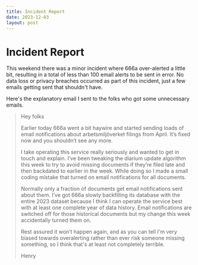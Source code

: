 ```yaml
---
title: Incident Report
date: 2023-12-03
layout: post
---
```


# Incident Report

This weekend there was a minor incident where 666a over-alerted a little bit, resulting in a total of less than 100 email alerts to be sent in error. No data loss or privacy breaches occurred as part of this incident, just a few emails getting sent that shouldn't have.

Here's the explanatory email I sent to the folks who got some unnecessary emails.

> Hey folks
>
> Earlier today 666a went a bit haywire and started sending loads of email notifications about arbetsmiljöverket filings from April. It’s fixed now and you shouldn’t see any more.
>
> I take operating this service really seriously and wanted to get in touch and explain. I’ve been tweaking the diarium update algorithm this week to try to avoid missing documents if they’re filed late and then backdated to earlier in the week. While doing so I made a small coding mistake that turned on email notifications for all documents.
>
>Normally only a fraction of documents get email notifications sent about them. I’ve got 666a slowly backfilling its database with the entire 2023 dataset because I think I can operate the service best with at least one complete year of data history. Email notifications are switched off for those historical documents but my change this week accidentally turned them on.
>
> Rest assured it won’t happen again, and as you can tell I'm very biased towards overalerting rather than ever risk someone missing something, so I think that's at least not completely terrible.
>
> Henry